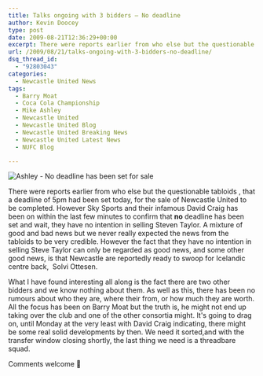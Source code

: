 ```yaml
---
title: Talks ongoing with 3 bidders – No deadline
author: Kevin Doocey
type: post
date: 2009-08-21T12:36:29+00:00
excerpt: There were reports earlier from who else but the questionable tabloids , that a deadline of 5pm had been set..
url: /2009/08/21/talks-ongoing-with-3-bidders-no-deadline/
dsq_thread_id:
  - "92803043"
categories:
  - Newcastle United News
tags:
  - Barry Moat
  - Coca Cola Championship
  - Mike Ashley
  - Newcastle United
  - Newcastle United Blog
  - Newcastle United Breaking News
  - Newcastle United Latest News
  - NUFC Blog

---
```

![Ashley - No deadline has been set for sale](http://static.guim.co.uk/sys-images/Sport/Pix/pictures/2009/2/25/1235586865322/Mike-Ashley-001.jpg)

There were reports earlier from who else but the questionable tabloids , that a deadline of 5pm had been set today, for the sale of Newcastle United to be completed. However Sky Sports and their infamous David Craig has been on within the last few minutes to confirm that **no** deadline has been set and wait, they have no intention in selling Steven Taylor. A mixture of good and bad news but we never really expected the news from the tabloids to be very credible. However the fact that they have no intention in selling Steve Taylor can only be regarded as good news, and some other good news, is that Newcastle are reportedly ready to swoop for Icelandic centre back,  Solvi Ottesen.

What I have found interesting all along is the fact there are two other bidders and we know nothing about them. As well as this, there has been no rumours about who they are, where their from, or how much they are worth. All the focus has been on Barry Moat but the truth is, he might not end up taking over the club and one of the other consortia might. It's going to drag on, until Monday at the very least with David Craig indicating, there might be some real solid developments by then. We need it sorted,and with the transfer window closing shortly, the last thing we need is a threadbare squad.

Comments welcome 🙂

